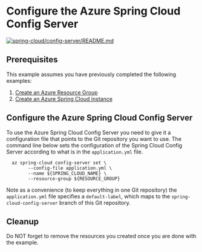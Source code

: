 
# Configure the Azure Spring Cloud Config Server

[![spring-cloud/config-server/README.md](https://github.com/Azure-Samples/java-on-azure-examples/actions/workflows/spring-cloud_config-server_README_md.yml/badge.svg)](https://github.com/Azure-Samples/java-on-azure-examples/actions/workflows/spring-cloud_config-server_README_md.yml)

## Prerequisites

This example assumes you have previously completed the following examples:

1. [Create an Azure Resource Group](../../../general/group/create/README.md)
1. [Create an Azure Spring Cloud instance](../create/)

<!-- workflow.include(../create/README.md) -->
<!-- workflow.run() 

  cd spring-cloud/config-server

  -->

## Configure the Azure Spring Cloud Config Server

To use the Azure Spring Cloud Config Server you need to give it a configuration
file that points to the Git repository you want to use. The command line below
sets the configuration of the Spring Cloud Config Server according to what is in
the `application.yml` file.

```shell
  az spring-cloud config-server set \
        --config-file application.yml \
        --name ${SPRING_CLOUD_NAME} \
        --resource-group ${RESOURCE_GROUP}
```

Note as a convenience (to keep everything in one Git repository) the `application.yml`
file specifies a `default-label`, which maps to the `spring-cloud-config-server`
branch of this Git repository.

<!-- workflow.run() 

  cd ../..

  -->


## Cleanup

<!-- workflow.directOnly()

  az group delete --name $RESOURCE_GROUP --yes || true

  -->

Do NOT forget to remove the resources you created once you are done with the example.
